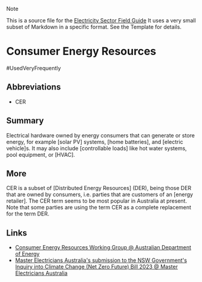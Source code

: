 > [!NOTE] 
> This is a source file for the [Electricity Sector Field Guide](https://grahamlea.github.io/Electricity-Sector-Field-Guide/)
> It uses a very small subset of Markdown in a specific format. See the Template for details.

# Consumer Energy Resources
#UsedVeryFrequently

## Abbreviations
- CER


## Summary

Electrical hardware owned by energy consumers that can generate or store energy, for example
[solar PV] systems, [home batteries], and [electric vehicle]s.
It may also include [controllable loads] like hot water systems, pool equipment, or [HVAC].


## More

CER is a subset of [Distributed Energy Resources] (DER), being those DER that are owned by consumers, i.e.
parties that are customers of an [energy retailer].
The CER term seems to be most popular in Australia at present.
Note that some parties are using the term CER as a complete replacement for the term DER.


## Links
- [Consumer Energy Resources Working Group @ Australian Department of Energy](https://www.energy.gov.au/government-priorities/energy-and-climate-change-ministerial-council/working-groups/consumer-energy-resources-working-group)
- [Master Electricians Australia's submission to the NSW Government's Inquiry into Climate Change (Net Zero Future) Bill 2023 @ Master Electricians Australia](https://www.parliament.nsw.gov.au/lcdocs/submissions/82351/0002%20Master%20Electricians%20Australia.pdf)

